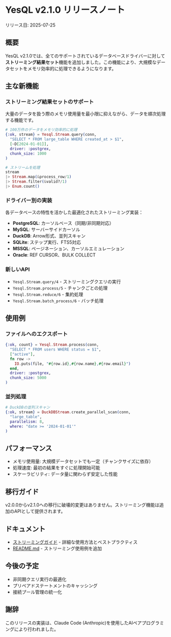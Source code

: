 # YesQL v2.1.0 リリースノート

リリース日: 2025-07-25

## 概要

YesQL v2.1.0では、全てのサポートされているデータベースドライバーに対して**ストリーミング結果セット**機能を追加しました。この機能により、大規模なデータセットをメモリ効率的に処理できるようになります。

## 主な新機能

### ストリーミング結果セットのサポート

大量のデータを扱う際のメモリ使用量を最小限に抑えながら、データを順次処理する機能です。

```elixir
# 100万件のデータをメモリ効率的に処理
{:ok, stream} = Yesql.Stream.query(conn,
  "SELECT * FROM large_table WHERE created_at > $1",
  [~D[2024-01-01]],
  driver: :postgrex,
  chunk_size: 1000
)

# ストリームを処理
stream
|> Stream.map(&process_row/1)
|> Stream.filter(&valid?/1)
|> Enum.count()
```

### ドライバー別の実装

各データベースの特性を活かした最適化されたストリーミング実装：

- **PostgreSQL**: カーソルベース（同期/非同期対応）
- **MySQL**: サーバーサイドカーソル
- **DuckDB**: Arrow形式、並列スキャン
- **SQLite**: ステップ実行、FTS5対応
- **MSSQL**: ページネーション、カーソルエミュレーション
- **Oracle**: REF CURSOR、BULK COLLECT

### 新しいAPI

- `Yesql.Stream.query/4` - ストリーミングクエリの実行
- `Yesql.Stream.process/5` - チャンクごとの処理
- `Yesql.Stream.reduce/6` - 集約処理
- `Yesql.Stream.batch_process/6` - バッチ処理

## 使用例

### ファイルへのエクスポート

```elixir
{:ok, count} = Yesql.Stream.process(conn,
  "SELECT * FROM users WHERE status = $1",
  ["active"],
  fn row ->
    IO.puts(file, "#{row.id},#{row.name},#{row.email}")
  end,
  driver: :postgrex,
  chunk_size: 5000
)
```

### 並列処理

```elixir
# DuckDBの並列スキャン
{:ok, stream} = DuckDBStream.create_parallel_scan(conn,
  "large_table",
  parallelism: 8,
  where: "date >= '2024-01-01'"
)
```

## パフォーマンス

- メモリ使用量: 大規模データセットでも一定（チャンクサイズに依存）
- 処理速度: 最初の結果をすぐに処理開始可能
- スケーラビリティ: データ量に関わらず安定した性能

## 移行ガイド

v2.0.0からv2.1.0への移行に破壊的変更はありません。ストリーミング機能は追加のAPIとして提供されます。

## ドキュメント

- [ストリーミングガイド](guides/streaming_guide.md) - 詳細な使用方法とベストプラクティス
- [README.md](README.md) - ストリーミング使用例を追加

## 今後の予定

- 非同期クエリ実行の最適化
- プリペアドステートメントのキャッシング
- 接続プール管理の統一化

## 謝辞

このリリースの実装は、Claude Code (Anthropic)を使用したAIペアプログラミングにより行われました。